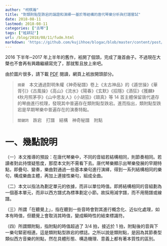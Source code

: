```yaml
---
author: "柯棋瀚"
title: "對類附點型跌宕的論證和演繹──基於等結構的唐代琴樂分析與打譜嘗試"
date: 2018-08-11
lastmod: 2018-08-11
categories: ["古琴"]
tags: ["絃耕記"]
url: /blog/2018/08/11/fudm.html
markdown: 'https://github.com/kujihhoe/blogac/blob/master/content/post/2018-08-11-fudm.md'
---
```

<!--more-->

2016 下半年─2017 年上半年的舊作，衹開了個頭，完成了幾首曲子。不過現在大槩也不會再有興趣繼續寫完了，那就暫且放上來吧。

由於圖片很多，請下載 [PDF](https://pan.baidu.com/s/10HjLBK6ZkFWWV-ouXKoBaQ) 閱讀，網頁上衹放開頭部分。

>  `摘要`　本文通過對明朱權《神奇秘譜》卷上《太古神品》的《遁世操》《華胥引》《古風操》《高山》《流水》《陽春》《玄默》《招隱》《酒狂》《獲麟》《秋月照茅亭》《山中思友人》《小胡笳》《頤真》等 14 首主體保留唐代遺存的琴曲進行梳理，發現其中普遍存在類附點型跌宕。進而指出，類附點型跌宕是早期琴樂中普遍存在的演奏特點。
>
> `關鍵詞`　跌宕　打譜　結構　神奇秘譜　附點

# 一、幾點說明

（一）本文推導的預設：在唐代琴樂中，不同的音組若結構相同，則節奏相同。若讀者對此持懷疑態度，那麼本文則不需看下去。唐代琴樂顯示出琴樂發展的早期特點，即疊句、變奏，樂曲對通過一些基本樂句進行演繹，得到一系列結構相同的樂句，構成樂曲主體，再加上連接性樂句，組成全曲。

（二）本文以指法為劃定單元的依據，而非以單位時值。即將結構相同的音組劃為一個基本單元，而非以西方譜式為標準劃定小節。故採用減字譜，而不用簡譜或線譜。

（三）所謂「在聽覺上」，指在聽到一些音時會對其進行概念化、近似化處理，如                                                  本有時值，但聽覺上會取消其時值，變成瞬時性的結束標識符。

（四）所謂類附點，指附點的時值超過了 3/4 拍，接近於 1 拍，附點後的音與下一樂句緊密相連。這是類附點型跌宕的標誌。之所以說是類附點，是因為其節奏型類似西方音樂的附點，然在具體形態、構造機理、意義上都有著本質性的區別。
